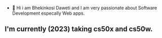 - 👋 Hi i am Bhekinkosi Daweti and I am very passionate about Software Development especally Web apps.

I'm currently (2023) taking cs50x and cs50w.
-

<!---
bhekidaweti/bhekidaweti is a ✨ special ✨ repository because its `README.md` (this file) appears on your GitHub profile.
You can click the Preview link to take a look at your changes.
--->
